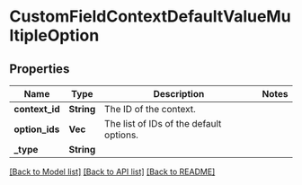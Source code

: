 # CustomFieldContextDefaultValueMultipleOption

## Properties

Name | Type | Description | Notes
------------ | ------------- | ------------- | -------------
**context_id** | **String** | The ID of the context. | 
**option_ids** | **Vec<String>** | The list of IDs of the default options. | 
**_type** | **String** |  | 

[[Back to Model list]](../README.md#documentation-for-models) [[Back to API list]](../README.md#documentation-for-api-endpoints) [[Back to README]](../README.md)



